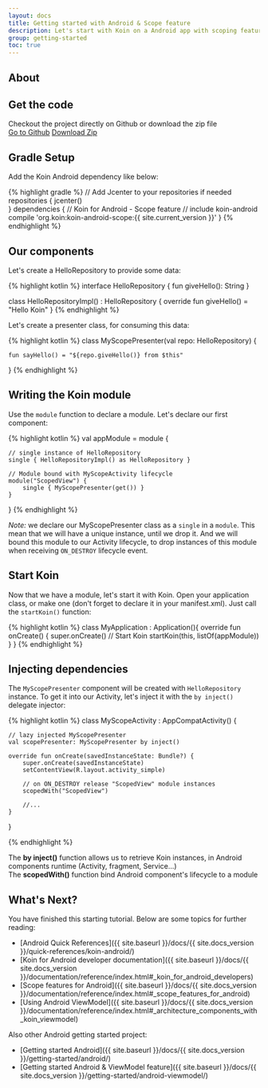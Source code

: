 ```yaml
---
layout: docs
title: Getting started with Android & Scope feature
description: Let's start with Koin on a Android app with scoping feature
group: getting-started
toc: true
---
```


## About

## Get the code

<div class="container">
  <div class="row">
    <div class="col-8">
      Checkout the project directly on Github or download the zip file
    </div>
    <div class="col">
      <a href="https://github.com/InsertKoinIO/getting-started-koin-android" class="btn btn-outline-primary mb-3 mb-md-0 mr-md-3">Go to Github</a>
      <a href="https://github.com/InsertKoinIO/getting-started-koin-android/archive/master.zip" class="btn btn-outline-info mb-3 mb-md-0 mr-md-3">Download Zip</a>
    </div>
  </div>
</div>

## Gradle Setup

Add the Koin Android dependency like below:

{% highlight gradle %}
// Add Jcenter to your repositories if needed
repositories {
    jcenter()    
}
dependencies {
    // Koin for Android - Scope feature
    // include koin-android
    compile 'org.koin:koin-android-scope:{{ site.current_version }}'
}
{% endhighlight %}

## Our components

Let's create a HelloRepository to provide some data:

{% highlight kotlin %}
interface HelloRepository {
    fun giveHello(): String
}

class HelloRepositoryImpl() : HelloRepository {
    override fun giveHello() = "Hello Koin"
}
{% endhighlight %}

Let's create a presenter class, for consuming this data:

{% highlight kotlin %}
class MyScopePresenter(val repo: HelloRepository) {

    fun sayHello() = "${repo.giveHello()} from $this"
}
{% endhighlight %}

## Writing the Koin module

Use the `module` function to declare a module. Let's declare our first component:

{% highlight kotlin %}
val appModule = module {

    // single instance of HelloRepository
    single { HelloRepositoryImpl() as HelloRepository }

    // Module bound with MyScopeActivity lifecycle
    module("ScopedView") {
        single { MyScopePresenter(get()) }
    }
}
{% endhighlight %}

*Note:* we declare our MyScopePresenter class as a `single` in a `module`. This mean that we will have a unique instance, until we drop it. And we will bound this module to our Activity lifecycle, to drop instances
of this module when receiving `ON_DESTROY` lifecycle event.

## Start Koin

Now that we have a module, let's start it with Koin. Open your application class, or make one (don't forget to declare it in your manifest.xml). Just call the `startKoin()` function:

{% highlight kotlin %}
class MyApplication : Application(){
    override fun onCreate() {
        super.onCreate()
        // Start Koin
        startKoin(this, listOf(appModule))
    }
}
{% endhighlight %}

## Injecting dependencies

The `MyScopePresenter` component will be created with `HelloRepository` instance. To get it into our Activity, let's inject it with the `by inject()` delegate injector: 

{% highlight kotlin %}
class MyScopeActivity : AppCompatActivity() {

    // lazy injected MyScopePresenter
    val scopePresenter: MyScopePresenter by inject()

    override fun onCreate(savedInstanceState: Bundle?) {
        super.onCreate(savedInstanceState)
        setContentView(R.layout.activity_simple)

        // on ON_DESTROY release "ScopedView" module instances
        scopedWith("ScopedView")

        //...
    }
}

{% endhighlight %}

<div class="alert alert-secondary" role="alert">
    The <b>by inject()</b> function allows us to retrieve Koin instances, in Android components runtime (Activity, fragment, Service...)
</div>

<div class="alert alert-info" role="alert">
    The <b>scopedWith()</b> function bind Android component's lifecycle to a module
</div>


## What's Next?

You have finished this starting tutorial. Below are some topics for further reading:

* [Android Quick References]({{ site.baseurl }}/docs/{{ site.docs_version }}/quick-references/koin-android/)
* [Koin for Android developer documentation]({{ site.baseurl }}/docs/{{ site.docs_version }}/documentation/reference/index.html#_koin_for_android_developers)
* [Scope features for Android]({{ site.baseurl }}/docs/{{ site.docs_version }}/documentation/reference/index.html#_scope_features_for_android)
* [Using Android ViewModel]({{ site.baseurl }}/docs/{{ site.docs_version }}/documentation/reference/index.html#_architecture_components_with_koin_viewmodel)

Also other Android getting started project:

* [Getting started Android]({{ site.baseurl }}/docs/{{ site.docs_version }}/getting-started/android/)
* [Getting started Android & ViewModel feature]({{ site.baseurl }}/docs/{{ site.docs_version }}/getting-started/android-viewmodel/)

